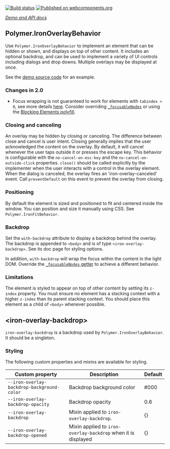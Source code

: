 [![Build status](https://travis-ci.org/PolymerElements/iron-overlay-behavior.svg?branch=master)](https://travis-ci.org/PolymerElements/iron-overlay-behavior)
[![Published on webcomponents.org](https://img.shields.io/badge/webcomponents.org-published-blue.svg)](https://www.webcomponents.org/element/PolymerElements/iron-overlay-behavior)

_[Demo and API docs](https://elements.polymer-project.org/elements/iron-overlay-behavior)_


## Polymer.IronOverlayBehavior

Use `Polymer.IronOverlayBehavior` to implement an element that can be hidden or shown, and displays
on top of other content. It includes an optional backdrop, and can be used to implement a variety
of UI controls including dialogs and drop downs. Multiple overlays may be displayed at once.

See the [demo source code](https://github.com/PolymerElements/iron-overlay-behavior/blob/master/demo/simple-overlay.html)
for an example.

### Changes in 2.0
- Focus wrapping is not guaranteed to work for elements with `tabindex > 0`, see more details [here](https://github.com/PolymerElements/iron-overlay-behavior/pull/241).
Consider overriding [`_focusableNodes`](http://jsbin.com/siwutox/1/edit) or using the [Blocking Elements polyfill](https://github.com/PolymerLabs/blockingElements).

### Closing and canceling

An overlay may be hidden by closing or canceling. The difference between close and cancel is user
intent. Closing generally implies that the user acknowledged the content on the overlay. By default,
it will cancel whenever the user taps outside it or presses the escape key. This behavior is
configurable with the `no-cancel-on-esc-key` and the `no-cancel-on-outside-click` properties.
`close()` should be called explicitly by the implementer when the user interacts with a control
in the overlay element. When the dialog is canceled, the overlay fires an 'iron-overlay-canceled'
event. Call `preventDefault` on this event to prevent the overlay from closing.

### Positioning

By default the element is sized and positioned to fit and centered inside the window. You can
position and size it manually using CSS. See `Polymer.IronFitBehavior`.

### Backdrop

Set the `with-backdrop` attribute to display a backdrop behind the overlay. The backdrop is
appended to `<body>` and is of type `<iron-overlay-backdrop>`. See its doc page for styling
options.

In addition, `with-backdrop` will wrap the focus within the content in the light DOM.
Override the [`_focusableNodes` getter](#Polymer.IronOverlayBehavior:property-_focusableNodes)
to achieve a different behavior.

### Limitations

The element is styled to appear on top of other content by setting its `z-index` property. You
must ensure no element has a stacking context with a higher `z-index` than its parent stacking
context. You should place this element as a child of `<body>` whenever possible.

## &lt;iron-overlay-backdrop&gt;

`iron-overlay-backdrop` is a backdrop used by `Polymer.IronOverlayBehavior`. It should be a
singleton.

### Styling

The following custom properties and mixins are available for styling.

| Custom property | Description | Default |
| --- | --- | --- |
| `--iron-overlay-backdrop-background-color` | Backdrop background color | #000 |
| `--iron-overlay-backdrop-opacity` | Backdrop opacity | 0.6 |
| `--iron-overlay-backdrop` | Mixin applied to `iron-overlay-backdrop`. | {} |
| `--iron-overlay-backdrop-opened` | Mixin applied to `iron-overlay-backdrop` when it is displayed | {} |


